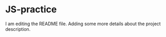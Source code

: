 # JS-practice
I am editing the README file. Adding some more details about the project description.
